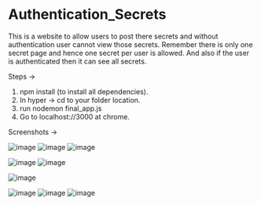 # Authentication_Secrets
This is a website to allow users to post there secrets and without authentication user cannot view those secrets.
Remember there is only one secret page and hence one secret per user is allowed. And also if the user is authenticated then it can see all secrets.


Steps ->
1) npm install (to install all dependencies).
2) In hyper -> cd to your folder location.
3) run nodemon final_app.js
4) Go to localhost://3000 at chrome.




Screenshots ->

![image](https://user-images.githubusercontent.com/81300534/209905074-972fd3cb-5bf3-4f70-a7b5-fa004ab87be3.png)
![image](https://user-images.githubusercontent.com/81300534/209905099-bcb04b52-e46d-4c37-96a2-999bc8b94e5e.png)
![image](https://user-images.githubusercontent.com/81300534/209905122-5ae1e682-095d-4414-a7cd-19756b2dc8b1.png)

![image](https://user-images.githubusercontent.com/81300534/209905145-a77b158a-0f2a-48c1-9d79-78febae49b7e.png)
![image](https://user-images.githubusercontent.com/81300534/209905181-2dddf850-9232-4075-96c4-201c6dc0a2ab.png)

![image](https://user-images.githubusercontent.com/81300534/209907727-9aab7c14-e5b7-4ff4-9602-e0322c0aace0.png)

![image](https://user-images.githubusercontent.com/81300534/209905048-9103de50-49e3-41a0-90dd-1aeefa550e34.png)
![image](https://user-images.githubusercontent.com/81300534/209904777-c246036f-e35a-44a6-9aca-58172f3d9cc2.png)
![image](https://user-images.githubusercontent.com/81300534/209904809-9034b71c-54a1-4939-8d65-865cc0cef93f.png)

